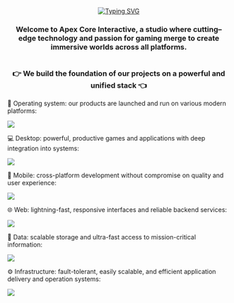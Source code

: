 <div align="center">
  <a href="https://git.io/typing-svg">
    <img src="https://readme-typing-svg.herokuapp.com?font=Jersey+10&size=32&pause=1000&color=F76060&center=true&vCenter=true&width=435&lines=Apex+Core+Interactive;Web+Application+Development;Computer+application+development;Mobile+application+development" alt="Typing SVG" 
      /img>
  </a>
</div>

<div align="center">
  <h3>Welcome to Apex Core Interactive, a studio where cutting–edge technology and passion for gaming merge to create immersive worlds across all platforms.</h3>
</div>

[comment]: <> (Перечисление технологий)
<h1></h1> 

<div align="center">
  <h3>👉 We build the foundation of our projects on a powerful and unified stack 👈</h3>
</div>

🚀 Operating system: our products are launched and run on various modern platforms:
<p></p>
<img src="https://skillicons.dev/icons?i=windows,apple,linux,androidstudio"/>
<p></p>

💻 Desktop: powerful, productive games and applications with deep integration into systems:
<p></p>
<img src="https://skillicons.dev/icons?i=cs,net,electron,react,ts"/>
<p></p>

📱 Mobile: cross-platform development without compromise on quality and user experience:
<p></p>
<img src="https://skillicons.dev/icons?i=cs,net,react,ts"/>
<p></p>

🌐 Web: lightning-fast, responsive interfaces and reliable backend services:
<p></p>
<img src="https://skillicons.dev/icons?i=cs,net,html,css,sass,tailwind,react,vite,js,ts"/>
<p></p>

💾 Data: scalable storage and ultra-fast access to mission-critical information:
<p></p>
<img src="https://skillicons.dev/icons?i=sqlite,postgres,redis"/>
<p></p>

⚙️ Infrastructure: fault-tolerant, easily scalable, and efficient application delivery and operation systems:
<p></p>
<img src="https://skillicons.dev/icons?i=docker,kubernetes,kafka,nginx"/>
<p></p>

[comment]: <> (Статистика популярности)
<h1></h1> 
